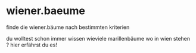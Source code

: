 wiener.baeume
=============

finde die wiener.bäume nach bestimmten kriterien

du wolltest schon immer wissen wieviele marillenbäume wo in wien stehen ? hier erfährst du es!
